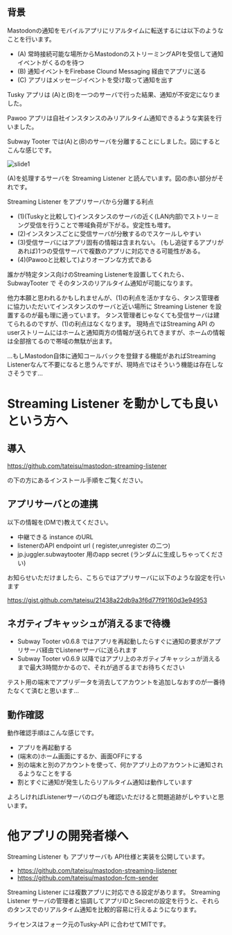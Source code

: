 ## 背景

Mastodonの通知をモバイルアプリにリアルタイムに転送するには以下のようなことを行います。

- (A) 常時接続可能な場所からMastodonのストリーミングAPIを受信して通知イベントがくるのを待つ
- (B) 通知イベントをFirebase Clound Messaging 経由でアプリに送る
- (C) アプリはメッセージイベントを受け取って通知を出す

Tusky アプリは (A)と(B)を一つのサーバで行った結果、通知が不安定になりました。

Pawoo アプリは自社インスタンスのみリアルタイム通知できるような実装を行いました。

Subway Tooter では(A)と(B)のサーバを分離することにしました。図にするとこんな感じです。

![slide1](https://cloud.githubusercontent.com/assets/333944/26376504/af071c76-4047-11e7-9308-2cd538be0439.jpg)

(A)を処理するサーバを Streaming Listener と読んでいます。図の赤い部分がそれです。

Streaming Listener をアプリサーバから分離する利点
- (1)(Tuskyと比較して)インスタンスのサーバの近く(LAN内部)でストリーミング受信を行うことで帯域負荷が下がる。安定性も増す。
- (2)インスタンスごとに受信サーバが分散するのでスケールしやすい
- (3)受信サーバにはアプリ固有の情報は含まれない。 (もし追従するアプリがあれば)1つの受信サーバで複数のアプリに対応できる可能性がある。
- (4)(Pawooと比較して)よりオープンな方式である

誰かが特定タンス向けのStreaming Listenerを設置してくれたら、SubwayTooter で そのタンスのリアルタイム通知が可能になります。

他力本願と思われるかもしれませんが、(1)の利点を活かすなら、タンス管理者に協力いただいてインスタンスのサーバと近い場所に Streaming Listener を設置するのが最も理に適っています。
タンス管理者じゃなくても受信サーバは建てられるのですが、(1)の利点はなくなります。
現時点ではStreaming API の userストリームにはホームと通知両方の情報が送られてきますが、ホームの情報は全部捨てるので帯域の無駄が出ます。

…もしMastodon自体に通知コールバックを登録する機能があればStreaming Listenerなんて不要になると思うんですが、現時点ではそういう機能は存在しなさそうです…

# Streaming Listener を動かしても良いという方へ

## 導入

https://github.com/tateisu/mastodon-streaming-listener 

の下の方にあるインストール手順をご覧ください。

## アプリサーバとの連携

以下の情報を(DMで)教えてください。
- 中継できる instance のURL 
- listenerのAPI endpoint url ( register,unregister の二つ)
- jp.juggler.subwaytooter 用のapp secret (ランダムに生成しちゃってください)

お知らせいただけましたら、こちらではアプリサーバに以下のような設定を行います

https://gist.github.com/tateisu/21438a22db9a3f6d77f91160d3e94953

## ネガティブキャッシュが消えるまで待機
- Subway Tooter v0.6.8 ではアプリを再起動したらすぐに通知の要求がアプリサーバ経由でListenerサーバに送られます
- Subway Tooter v0.6.9 以降ではアプリ上のネガティブキャッシュが消えるまで最大3時間かかるので、それが過ぎるまでお待ちください

テスト用の端末でアプリデータを消去してアカウントを追加しなおすのが一番待たなくて済むと思います…

## 動作確認

動作確認手順はこんな感じです。

- アプリを再起動する
- (端末の)ホーム画面にするか、画面OFFにする
- 別の端末と別のアカウントを使って、何かアプリ上のアカウントに通知されるようなことをする
- 割とすぐに通知が発生したらリアルタイム通知は動作しています

よろしければListenerサーバのログも確認いただけると問題追跡がしやすいと思います。

# 他アプリの開発者様へ

Streaming Listener も アプリサーバも API仕様と実装を公開しています。
- https://github.com/tateisu/mastodon-streaming-listener 
- https://github.com/tateisu/mastodon-fcm-sender

Streaming Listener には複数アプリに対応できる設定があります。
Streaming Listener サーバの管理者と協調してアプリIDとSecretの設定を行うと、それらのタンスでのリアルタイム通知を比較的容易に行えるようになります。

ライセンスはフォーク元のTusky-API に合わせてMITです。
